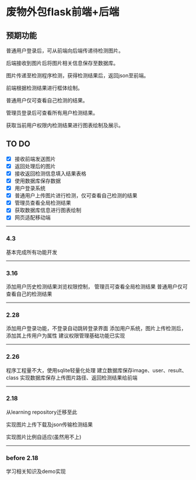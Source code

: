 # 废物外包flask前端+后端

## 预期功能
普通用户登录后，可从前端向后端传递待检测图片。

后端接收到图片后将图片相关信息保存至数据库。

图片传递至检测程序检测，获得检测结果后，返回json至前端。

前端根据检测结果进行框体绘制。

普通用户仅可查看自己检测的结果。

管理员登录后可查看所有用户检测结果。

获取当前用户权限内检测结果进行图表绘制及展示。

## TO DO
- [x] 接收前端发送图片
- [x] 返回处理后的图片
- [x] 接收返回检测信息填入结果表格
- [x] 使用数据库保存数据
- [x] 用户登录系统
- [x] 普通用户上传图片进行检测，仅可查看自己检测的结果
- [x] 管理员查看全局检测结果
- [x] 获取数据库信息进行图表绘制
- [x] 网页适配移动端 

---

### 4.3
基本完成所有功能开发

---

### 3.16
添加用户历史检测结果浏览权限控制，
管理员可查看全局检测结果
普通用户仅可查看自己的检测结果

---

### 2.28

添加用户登录功能，不登录自动跳转登录界面
添加用户系统，图片上传检测后，添加其上传用户为属性
建议权限管理基础功能已实现

---

### 2.26

程序工程量不大，使用sqlite轻量化处理
建立数据库保存image、user、result、class
实现数据库保存上传图片路径、返回检测结果给前端

---

### 2.18

从learning repository迁移至此

实现图片上传下载及json传输检测结果

实现图片比例自适应(虽然用不上)

---

### before 2.18

学习相关知识及demo实现

